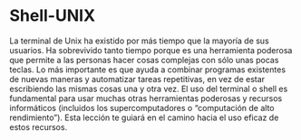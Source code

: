 # Shell-UNIX
La terminal de Unix ha existido por más tiempo que la mayoría de sus usuarios. Ha sobrevivido tanto tiempo porque es una herramienta poderosa que permite a las personas hacer cosas complejas con sólo unas pocas teclas. Lo más importante es que ayuda a combinar programas existentes de nuevas maneras y automatizar tareas repetitivas, en vez de estar escribiendo las mismas cosas una y otra vez. El uso del terminal o shell es fundamental para usar muchas otras herramientas poderosas y recursos informáticos (incluidos los supercomputadores o “computación de alto rendimiento”). Esta lección te guiará en el camino hacia el uso eficaz de estos recursos.
